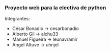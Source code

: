 ### Proyecto web para la electiva de python

Integrantes:

- César Bonadio -> cesarbonadio
- Alberto Gil -> alchu33
- Manuel Figueira -> leunavramir
- Angel Altuve -> uhnjel
